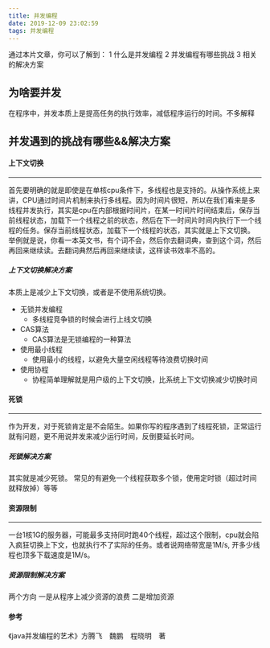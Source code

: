 ```yaml
---
title: 并发编程
date: 2019-12-09 23:02:59
tags: 并发编程
---
```


通过本片文章，你可以了解到：
1 什么是并发编程
2 并发编程有哪些挑战
3 相关的解决方案

<!-- more -->

为啥要并发
---
在程序中，并发本质上是提高任务的执行效率，减低程序运行的时间。不多解释

并发遇到的挑战有哪些&&解决方案
---
#### 上下文切换
-----
首先要明确的就是即使是在单核cpu条件下，多线程也是支持的。从操作系统上来讲，CPU通过时间片机制来执行多线程。因为时间片很短，所以在我们看来是多线程并发执行，其实是cpu在内部根据时间片，在某一时间片时间结束后，保存当前线程状态，加载下一个线程之前的状态，然后在下一时间片时间内执行下一个线程的任务。保存当前线程状态，加载下一个线程的状态，其实就是上下文切换。
举例就是说，你看一本英文书，有个词不会，然后你去翻词典，查到这个词，然后再回来继续读。去翻词典然后再回来继续读，这样读书效率不高的。

##### 上下文切换解决方案
本质上是减少上下文切换，或者是不使用系统切换。
- 无锁并发编程
	- 多线程竞争锁的时候会进行上线文切换	
- CAS算法
	- CAS算法是无锁编程的一种算法
- 使用最小线程
	- 使用最小的线程，以避免大量空闲线程等待浪费切换时间
- 使用协程
	- 协程简单理解就是用户级的上下文切换，比系统上下文切换减少切换时间 	

#### 死锁
---
作为开发，对于死锁肯定是不会陌生。如果你写的程序遇到了线程死锁，正常运行就有问题，更不用说并发来减少运行时间，反倒要延长时间。

##### 死锁解决方案
其实就是减少死锁。
常见的有避免一个线程获取多个锁，使用定时锁（超过时间就释放掉）等等

#### 资源限制
---
一台1核1G的服务器，可能最多支持同时跑40个线程，超过这个限制，cpu就会陷入疯狂切换上下文，也就执行不了实际的任务。或者说网络带宽是1M/s, 开多少线程也顶多下载速度是1M/s。

##### 资源限制解决方案
两个方向
一是从程序上减少资源的浪费
二是增加资源

#### 参考
《java并发编程的艺术》方腾飞　魏鹏　程晓明　著
